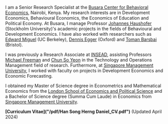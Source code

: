 I am a Senior Research Specialist at the [Busara Center for Behavioral Economics](https://www.busara.global), Nairobi, Kenya. My research interests are in Development Economics, Behavioural Economics, the Economics of Education and Political Economy. At Busara, I manage Professor [Johannes Haushofer](https://johanneshaushofer.com) (Stockholm University)'s academic projects in the fields of Behavioural and Development Economics. I have also worked with researchers such as [Edward Miguel](http://emiguel.econ.berkeley.edu) (UC Berkeley), [Dennis Egger](https://www.dennisegger.net) (Oxford) and [Toman Barsbai](https://sites.google.com/view/tomanbarsbai/about) (Bristol). 

I was previously a Research Associate at [INSEAD](https://www.insead.edu), assisting Professors [Michael Freeman](https://www.insead.edu/faculty/michael-freeman) and [Chun So Yeon](https://soyeonchun.com) in the Technology and Operations Management field of research. Furthermore, at [Singapore Management University](https://www.smu.edu.sg), I worked with faculty on projects in Development Economics and Economic Forecasting.

I obtained my Master of Science degree in Econometrics and Mathematical Economics from the [London School of Economics and Political Science](https://www.lse.ac.uk) and a Bachelor of Science degree (Summa Cum Laude) in Economics from [Singapore Management University](https://www.smu.edu.sg).

__[Curriculum Vitae]("/pdf/Han Song Herng Daniel_CV.pdf")__ (Updated April 2024)
